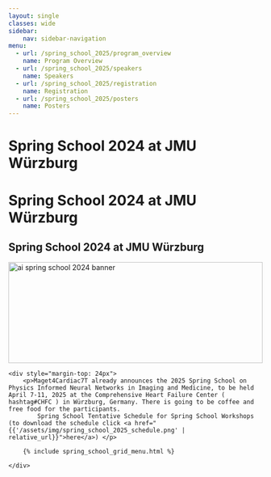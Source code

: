 ```yaml
---
layout: single
classes: wide
sidebar:
    nav: sidebar-navigation
menu:
  - url: /spring_school_2025/program_overview
    name: Program Overview
  - url: /spring_school_2025/speakers
    name: Speakers
  - url: /spring_school_2025/registration
    name: Registration
  - url: /spring_school_2025/posters
    name: Posters
---
```



# Spring School 2024 at JMU Würzburg
<div>
    <h1>Spring School 2024 at JMU Würzburg</h1>
    <h2>Spring School 2024 at JMU Würzburg</h2>
    <img alt="ai spring school 2024 banner" src='{{"/assets/img/spring_school_2024_banner.png" | relative_url}}' width="100%" height="200px">

    <div style="margin-top: 24px">
        <p>Maget4Cardiac7T already announces the 2025 Spring School on Physics Informed Neural Networks in Imaging and Medicine, to be held April 7-11, 2025 at the Comprehensive Heart Failure Center ( hashtag#CHFC ) in Würzburg, Germany. There is going to be coffee and free food for the participants.
            Spring School Tentative Schedule for Spring School Workshops (to download the schedule click <a href="{{'/assets/img/spring_school_2025_schedule.png' | relative_url}}">here</a>) </p>

        {% include spring_school_grid_menu.html %}

    </div>
</div>

